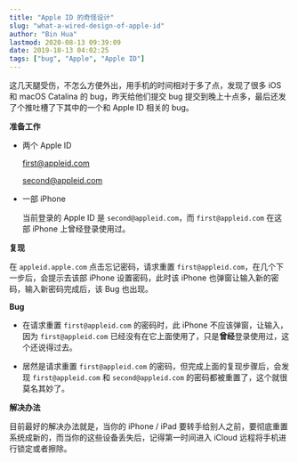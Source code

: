 ```yaml
---
title: "Apple ID 的奇怪设计"
slug: "what-a-wired-design-of-apple-id"
author: "Bin Hua"
lastmod: 2020-08-13 09:39:09
date: 2019-10-13 04:02:25
tags: ["bug", "Apple", "Apple ID"]
---
```


这几天腿受伤，不怎么方便外出，用手机的时间相对于多了点，发现了很多 iOS 和 macOS Catalina 的 bug，昨天给他们提交 bug 提交到晚上十点多，最后还发了个推吐槽了下其中的一个和 Apple ID 相关的 bug。

**准备工作**

- 两个 Apple ID

    first@appleid.com
    
    second@appleid.com
    
- 一部 iPhone

    当前登录的 Apple ID 是 `second@appleid.com`，而 `first@appleid.com` 在这部 iPhone 上曾经登录使用过。

**复现**

在 `appleid.apple.com` 点击忘记密码，请求重置 `first@appleid.com`，在几个下一步后，会提示去该部 iPhone 设置密码，此时该 iPhone 也弹窗让输入新的密码，输入新密码完成后，该 Bug 也出现。

**Bug**

- 在请求重置 `first@appleid.com` 的密码时，此 iPhone 不应该弹窗，让输入，因为 `first@appleid.com` 已经没有在它上面使用了，只是**曾经**登录使用过，这个还说得过去。

- 居然是请求重置 `first@appleid.com` 的密码，但完成上面的复现步骤后，会发现 `first@appleid.com` 和 `second@appleid.com` 的密码都被重置了，这个就很莫名其妙了。

**解决办法**

目前最好的解决办法就是，当你的 iPhone / iPad 要转手给别人之前，要彻底重置系统成新的，而当你的这些设备丢失后，记得第一时间进入 iCloud 远程将手机进行锁定或者擦除。
